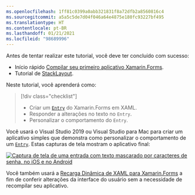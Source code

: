 ```yaml
---
ms.openlocfilehash: 1ff81c0399a0abb321831f8a72dfb2a8560816c4
ms.sourcegitcommit: a5a5c5de7d04f046a64e4875e180fc93227bf495
ms.translationtype: HT
ms.contentlocale: pt-BR
ms.lasthandoff: 01/21/2021
ms.locfileid: "98689996"
---
```

Antes de tentar realizar este tutorial, você deve ter concluído com sucesso:

- Início rápido [Compilar seu primeiro aplicativo Xamarin.Forms](~/get-started/first-app/index.md).
- Tutorial de [StackLayout](~/get-started/tutorials/stacklayout/index.yml).

Neste tutorial, você aprenderá como:

> [!div class="checklist"]
>
> - Criar um [`Entry`](xref:Xamarin.Forms.Entry) do Xamarin.Forms em XAML.
> - Responder a alterações no texto no `Entry`.
> - Personalizar o comportamento do `Entry`.

Você usará o Visual Studio 2019 ou Visual Studio para Mac para criar um aplicativo simples que demonstra como personalizar o comportamento de um [`Entry`](xref:Xamarin.Forms.Entry). Estas capturas de tela mostram o aplicativo final:

[![Captura de tela de uma entrada com texto mascarado por caracteres de senha, no iOS e no Android](../images/customize-behavior.png "Entrada com caracteres de senha mascarados")](../images/customize-behavior-large.png#lightbox "Entrada com caracteres de senha mascarados")

Você também usará a [Recarga Dinâmica de XAML para Xamarin.Forms](~/xamarin-forms/xaml/hot-reload.md) a fim de conferir alterações da interface do usuário sem a necessidade de recompilar seu aplicativo.
